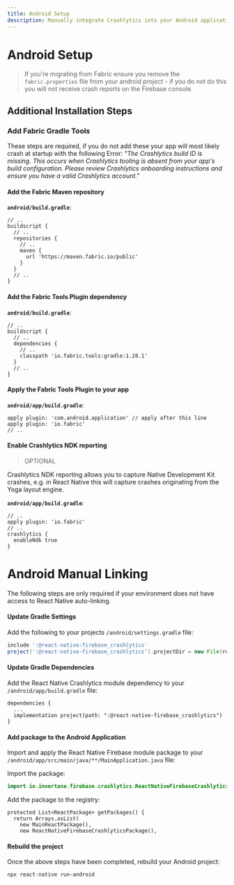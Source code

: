 ```yaml
---
title: Android Setup
description: Manually integrate Crashlytics into your Android application.
---
```


# Android Setup

> If you're migrating from Fabric ensure you remove the `fabric.properties` file from your android project - if you do not do this you will not receive crash reports on the Firebase console.

## Additional Installation Steps

### Add Fabric Gradle Tools

These steps are required, if you do not add these your app will most likely crash at startup with the following Error: _"The Crashlytics build ID is missing. This occurs when Crashlytics tooling is absent from your app's build configuration. Please review Crashlytics onboarding instructions and ensure you have a valid Crashlytics account."_

#### Add the Fabric Maven repository

**`android/build.gradle`**:

```groovy{6-8}
// ..
buildscript {
  // ..
  repositories {
    // ..
    maven {
      url 'https://maven.fabric.io/public'
    }
  }
  // ..
}
```

#### Add the Fabric Tools Plugin dependency

**`android/build.gradle`**:

```groovy{6}
// ..
buildscript {
  // ..
  dependencies {
    // ..
    classpath 'io.fabric.tools:gradle:1.28.1'
  }
  // ..
}
```

#### Apply the Fabric Tools Plugin to your app

**`android/app/build.gradle`**:

```groovy{2}
apply plugin: 'com.android.application' // apply after this line
apply plugin: 'io.fabric'
// ..
```

#### Enable Crashlytics NDK reporting

> OPTIONAL

Crashlytics NDK reporting allows you to capture Native Development Kit crashes, e.g. in React Native this will capture crashes originating from the Yoga layout engine.

**`android/app/build.gradle`**:

```groovy{4-6}
// ..
apply plugin: 'io.fabric'
// ..
crashlytics {
  enableNdk true
}
```

# Android Manual Linking

The following steps are only required if your environment does not have access to React Native auto-linking.

#### Update Gradle Settings

Add the following to your projects `/android/settings.gradle` file:

```groovy
include ':@react-native-firebase_crashlytics'
project(':@react-native-firebase_crashlytics').projectDir = new File(rootProject.projectDir, './../node_modules/@react-native-firebase/crashlytics/android')
```

#### Update Gradle Dependencies

Add the React Native Crashlytics module dependency to your `/android/app/build.gradle` file:

```groovy{3}
dependencies {
  ...
  implementation project(path: ":@react-native-firebase_crashlytics")
}
```

#### Add package to the Android Application

Import and apply the React Native Firebase module package to your `/android/app/src/main/java/**/MainApplication.java` file:

Import the package:

```java
import io.invertase.firebase.crashlytics.ReactNativeFirebaseCrashlyticsPackage;
```

Add the package to the registry:

```java{4}
protected List<ReactPackage> getPackages() {
  return Arrays.asList(
    new MainReactPackage(),
    new ReactNativeFirebaseCrashlyticsPackage(),
```

#### Rebuild the project

Once the above steps have been completed, rebuild your Android project:

```bash
npx react-native run-android
```

